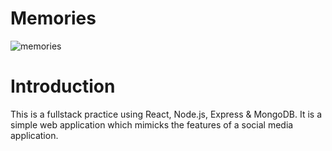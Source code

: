 # Memories
![memories](https://user-images.githubusercontent.com/72538235/160524819-25c38705-0cbd-4501-9c21-689c6158ce16.png)

# Introduction
This is a fullstack practice using React, Node.js, Express & MongoDB. It is a simple web application which mimicks the features of a social media application.